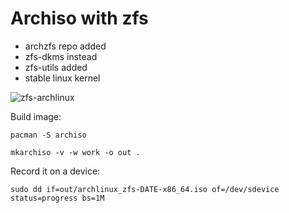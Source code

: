 # Archiso with zfs

* archzfs repo added
* zfs-dkms instead
* zfs-utils added
* stable linux kernel

![zfs-archlinux](https://user-images.githubusercontent.com/1161594/127529134-7044487b-fe96-4775-ad53-38fcd85a5030.png)

Build image:

```
pacman -S archiso
```

```
mkarchiso -v -w work -o out .
```

Record it on a device:

```
sudo dd if=out/archlinux_zfs-DATE-x86_64.iso of=/dev/sdevice status=progress bs=1M
```

